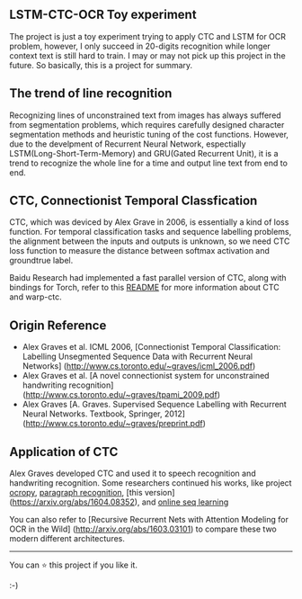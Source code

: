 ## LSTM-CTC-OCR Toy experiment
The project is just a toy experiment trying to apply CTC and LSTM for OCR problem, however, I only succeed in 20-digits recognition
while longer context text is still hard to train. I may or may not pick up this project in the future. 
So basically, this is a project for summary. 

## The trend of line recognition
Recognizing lines of unconstrained text from images has always suffered from segmentation problems, which requires carefully 
designed character segmentation methods and heuristic tuning of the cost functions. However, due to the develpment of
Recurrent Neural Network, espectially LSTM(Long-Short-Term-Memory) and GRU(Gated Recurrent Unit), it is a trend to recognize
the whole line for a time and output line text from end to end.

## CTC, Connectionist Temporal Classfication
CTC, which was deviced by Alex Grave in 2006, is essentially a kind of loss function. For temporal classification tasks and
sequence labelling problems, the alignment between the inputs and outputs is unknown, so we need CTC loss function to measure
the distance between softmax activation and groundtrue label.

Baidu Research had implemented a fast parallel version of CTC, along with bindings for Torch, refer to this
[README](https://github.com/baidu-research/warp-ctc/blob/master/README.md) for more information about CTC and warp-ctc.

## Origin Reference
- Alex Graves et al. ICML 2006, [Connectionist Temporal Classification: Labelling Unsegmented Sequence Data with Recurrent Neural Networks]
(http://www.cs.toronto.edu/~graves/icml_2006.pdf)
- Alex Graves et al. [A novel connectionist system for unconstrained handwriting recognition]
(http://www.cs.toronto.edu/~graves/tpami_2009.pdf)
- Alex Graves [A. Graves. Supervised Sequence Labelling with Recurrent Neural Networks. Textbook, Springer, 2012]
(http://www.cs.toronto.edu/~graves/preprint.pdf)

## Application of CTC
Alex Graves developed CTC and used it to speech recognition and handwriting recognition. Some researchers continued his works,
like project [ocropy](https://github.com/tmbdev/ocropy), [paragraph recognition](https://arxiv.org/abs/1604.03286), [this version]
(https://arxiv.org/abs/1604.08352), and [online seq learning](http://arxiv.org/abs/1511.06841)

You can also refer to [Recursive Recurrent Nets with Attention Modeling for OCR in the Wild]
(http://arxiv.org/abs/1603.03101) to compare these two modern different architectures.

---

You can :star: this project if you like it.

:-) 
